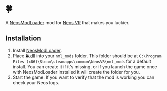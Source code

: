 # 🍀

A [NeosModLoader](https://github.com/zkxs/NeosModLoader) mod for [Neos VR](https://neos.com/) that makes you luckier.

## Installation
1. Install [NeosModLoader](https://github.com/zkxs/NeosModLoader).
1. Place [🍀.dll](https://github.com/art0007i/FourLeafClover/releases/latest/download/🍀.dll) into your `nml_mods` folder. This folder should be at `C:\Program Files (x86)\Steam\steamapps\common\NeosVR\nml_mods` for a default install. You can create it if it's missing, or if you launch the game once with NeosModLoader installed it will create the folder for you.
1. Start the game. If you want to verify that the mod is working you can check your Neos logs.